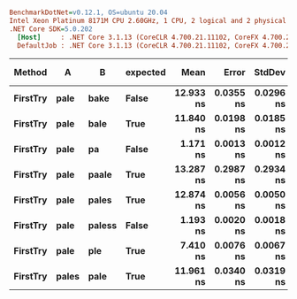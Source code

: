 ``` ini

BenchmarkDotNet=v0.12.1, OS=ubuntu 20.04
Intel Xeon Platinum 8171M CPU 2.60GHz, 1 CPU, 2 logical and 2 physical cores
.NET Core SDK=5.0.202
  [Host]     : .NET Core 3.1.13 (CoreCLR 4.700.21.11102, CoreFX 4.700.21.11602), X64 RyuJIT
  DefaultJob : .NET Core 3.1.13 (CoreCLR 4.700.21.11102, CoreFX 4.700.21.11602), X64 RyuJIT


```
|   Method |     A |      B | expected |      Mean |     Error |    StdDev | Gen 0 | Gen 1 | Gen 2 | Allocated |
|--------- |------ |------- |--------- |----------:|----------:|----------:|------:|------:|------:|----------:|
| **FirstTry** |  **pale** |   **bake** |    **False** | **12.933 ns** | **0.0355 ns** | **0.0296 ns** |     **-** |     **-** |     **-** |         **-** |
| **FirstTry** |  **pale** |   **bale** |     **True** | **11.840 ns** | **0.0198 ns** | **0.0185 ns** |     **-** |     **-** |     **-** |         **-** |
| **FirstTry** |  **pale** |     **pa** |    **False** |  **1.171 ns** | **0.0013 ns** | **0.0012 ns** |     **-** |     **-** |     **-** |         **-** |
| **FirstTry** |  **pale** |  **paale** |     **True** | **13.287 ns** | **0.2987 ns** | **0.2934 ns** |     **-** |     **-** |     **-** |         **-** |
| **FirstTry** |  **pale** |  **pales** |     **True** | **12.874 ns** | **0.0056 ns** | **0.0050 ns** |     **-** |     **-** |     **-** |         **-** |
| **FirstTry** |  **pale** | **paless** |    **False** |  **1.193 ns** | **0.0020 ns** | **0.0018 ns** |     **-** |     **-** |     **-** |         **-** |
| **FirstTry** |  **pale** |    **ple** |     **True** |  **7.410 ns** | **0.0076 ns** | **0.0067 ns** |     **-** |     **-** |     **-** |         **-** |
| **FirstTry** | **pales** |   **pale** |     **True** | **11.961 ns** | **0.0340 ns** | **0.0319 ns** |     **-** |     **-** |     **-** |         **-** |
